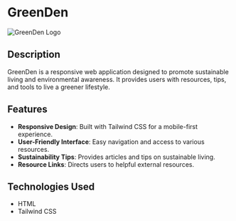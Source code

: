 # GreenDen

![GreenDen Logo](path_to_your_logo_image) <!-- Optional: Add a logo for your project -->

## Description

GreenDen is a responsive web application designed to promote sustainable living and environmental awareness. It provides users with resources, tips, and tools to live a greener lifestyle.

## Features

- **Responsive Design**: Built with Tailwind CSS for a mobile-first experience.
- **User-Friendly Interface**: Easy navigation and access to various resources.
- **Sustainability Tips**: Provides articles and tips on sustainable living.
- **Resource Links**: Directs users to helpful external resources.

## Technologies Used

- HTML
- Tailwind CSS


